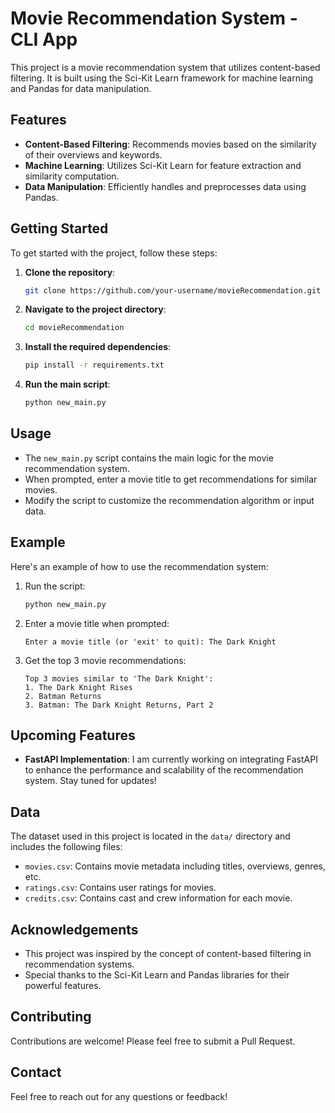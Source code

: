 # Movie Recommendation System - CLI App

This project is a movie recommendation system that utilizes content-based filtering. It is built using the Sci-Kit Learn framework for machine learning and Pandas for data manipulation.

## Features
- **Content-Based Filtering**: Recommends movies based on the similarity of their overviews and keywords.
- **Machine Learning**: Utilizes Sci-Kit Learn for feature extraction and similarity computation.
- **Data Manipulation**: Efficiently handles and preprocesses data using Pandas.

## Getting Started
To get started with the project, follow these steps:

1. **Clone the repository**:
    ```sh
    git clone https://github.com/your-username/movieRecommendation.git
    ```
2. **Navigate to the project directory**:
    ```sh
    cd movieRecommendation
    ```
3. **Install the required dependencies**:
    ```sh
    pip install -r requirements.txt
    ```
4. **Run the main script**:
    ```sh
    python new_main.py
    ```

## Usage
- The `new_main.py` script contains the main logic for the movie recommendation system.
- When prompted, enter a movie title to get recommendations for similar movies.
- Modify the script to customize the recommendation algorithm or input data.

## Example
Here's an example of how to use the recommendation system:

1. Run the script:
    ```sh
    python new_main.py
    ```
2. Enter a movie title when prompted:
    ```
    Enter a movie title (or 'exit' to quit): The Dark Knight
    ```
3. Get the top 3 movie recommendations:
    ```
    Top 3 movies similar to 'The Dark Knight':
    1. The Dark Knight Rises
    2. Batman Returns
    3. Batman: The Dark Knight Returns, Part 2
    ```

## Upcoming Features
- **FastAPI Implementation**: I am currently working on integrating FastAPI to enhance the performance and scalability of the recommendation system. Stay tuned for updates!

## Data
The dataset used in this project is located in the `data/` directory and includes the following files:
- `movies.csv`: Contains movie metadata including titles, overviews, genres, etc.
- `ratings.csv`: Contains user ratings for movies.
- `credits.csv`: Contains cast and crew information for each movie.

## Acknowledgements
- This project was inspired by the concept of content-based filtering in recommendation systems.
- Special thanks to the Sci-Kit Learn and Pandas libraries for their powerful features.

## Contributing
Contributions are welcome! Please feel free to submit a Pull Request.

## Contact
Feel free to reach out for any questions or feedback!